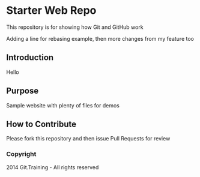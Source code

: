 # Starter Web Repo

This repository is for showing how Git and GitHub work

Adding a line for rebasing example, then more changes from my feature too

## Introduction 

Hello


## Purpose

Sample website with plenty of files for demos

## How to Contribute 

Please fork this repository and then issue Pull Requests for review

### Copyright 

2014 Git.Training - All rights reserved 